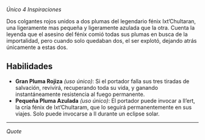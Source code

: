 *Único*
*4 Inspiraciones*

Dos colgantes rojos unidos a dos plumas del legendario fénix Ixt’Chultaran, una ligeramente mas pequeña y ligeramente azulada que la otra. Cuenta la leyenda que el asesino del fénix comió todas sus plumas en busca de la importalidad, pero cuando solo quedaban dos, el ser explotó, dejando atrás únicamente a estas dos.

## Habilidades


- **Gran Pluma Rojiza** *(uso único)*: Si el portador falla sus tres tiradas de salvación, revivirá, recuperando toda su vida, y ganando instantáneamente resistencia al fuego permanente.
- **Pequeña Pluma Azulada** *(uso único)*: El portador puede invocar a Il’ert, la cría fénix de Ixt’Chultaram, que lo seguirá permanentemente en sus viajes. Solo puede invocarse a Il durante un eclipse solar.


---

*Quote*

